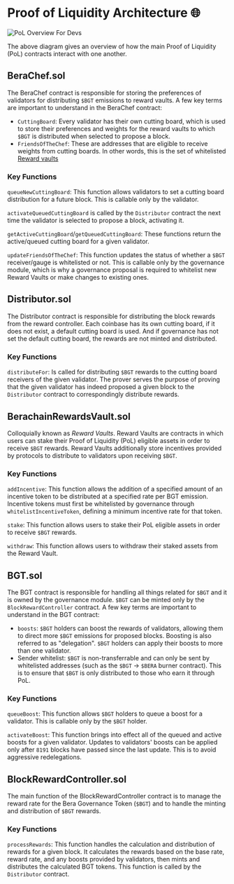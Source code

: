 # Proof of Liquidity Architecture 🌐

![PoL Overview For Devs](/assets/pol-overview-devs.png)

The above diagram gives an overview of how the main Proof of Liquidity (PoL) contracts interact with one another.

## BeraChef.sol

The BeraChef contract is responsible for storing the preferences of validators for distributing `$BGT` emissions to reward vaults. A few key terms are important to understand in the BeraChef contract:

- `CuttingBoard`: Every validator has their own cutting board, which is used to store their preferences and weights for the reward vaults to which `$BGT` is distributed when selected to propose a block.
- `FriendsOfTheChef`: These are addresses that are eligible to receive weights from cutting boards. In other words, this is the set of whitelisted [Reward vaults](/learn/pol/rewardvaults)

### Key Functions

`queueNewCuttingBoard`: This function allows validators to set a cutting board distribution for a future block. This is callable only by the validator.

`activateQueuedCuttingBoard` is called by the `Distributor` contract the next time the validator is selected to propose a block, activating it.

`getActiveCuttingBoard`/`getQueuedCuttingBoard`: These functions return the active/queued cutting board for a given validator.

`updateFriendsOfTheChef`: This function updates the status of whether a `$BGT` receiver/gauge is whitelisted or not. This is callable only by the governance module, which is why a governance proposal is required to whitelist new Reward Vaults or make changes to existing ones.

## Distributor.sol

The Distributor contract is responsible for distributing the block rewards from the reward controller. Each coinbase has its own cutting board, if it does not exist, a default cutting board is used. And if governance has not set the default cutting board, the rewards are not minted and distributed.

### Key Functions

`distributeFor`: Is called for distributing `$BGT` rewards to the cutting board receivers of the given validator. The prover serves the purpose of proving that the given validator has indeed proposed a given block to the `Distributor` contract to correspondingly distribute rewards.

## BerachainRewardsVault.sol

Colloquially known as _Reward Vaults_. Reward Vaults are contracts in which users can stake their Proof of Liquidity (PoL) eligible assets in order to receive `$BGT` rewards. Reward Vaults additionally store incentives provided by protocols to distribute to validators upon receiving `$BGT`.

### Key Functions

`addIncentive`: This function allows the addition of a specified amount of an incentive token to be distributed at a specified rate per BGT emission. Incentive tokens must first be whitelisted by governance through `whitelistIncentiveToken`, defining a minimum incentive rate for that token.

`stake`: This function allows users to stake their PoL eligible assets in order to receive `$BGT` rewards.

`withdraw`: This function allows users to withdraw their staked assets from the Reward Vault.

## BGT.sol

The BGT contract is responsible for handling all things related for `$BGT` and it is owned by the governance module. `$BGT` can be minted only by the `BlockRewardController` contract. A few key terms are important to understand in the BGT contract:

- `boosts`: `$BGT` holders can boost the rewards of validators, allowing them to direct more `$BGT` emissions for proposed blocks. Boosting is also referred to as "delegation". `$BGT` holders can apply their boosts to more than one validator.
- Sender whitelist: `$BGT` is non-transferrable and can only be sent by whitelisted addresses (such as the `$BGT` -> `$BERA` burner contract). This is to ensure that `$BGT` is only distributed to those who earn it through PoL.

### Key Functions

`queueBoost`: This function allows `$BGT` holders to queue a boost for a validator. This is callable only by the `$BGT` holder.

`activateBoost`: This function brings into effect all of the queued and active boosts for a given validator. Updates to validators' boosts can be applied only after `8191` blocks have passed since the last update. This is to avoid aggressive redelegations.

## BlockRewardController.sol

The main function of the BlockRewardController contract is to manage the reward rate for the Bera Governance Token (`$BGT`) and to handle the minting and distribution of `$BGT` rewards.

### Key Functions

`processRewards`: This function handles the calculation and distribution of rewards for a given block. It calculates the rewards based on the base rate, reward rate, and any boosts provided by validators, then mints and distributes the calculated BGT tokens. This function is called by the `Distributor` contract.
